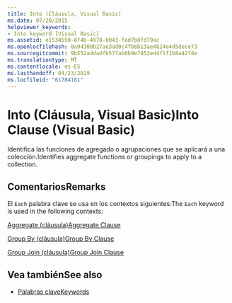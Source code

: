 ```yaml
---
title: Into (Cláusula, Visual Basic)
ms.date: 07/20/2015
helpviewer_keywords:
- Into keyword [Visual Basic]
ms.assetid: e1534550-8f4b-4978-b043-fad7b8fd79ac
ms.openlocfilehash: 8a94309b27ae3ad0c4fb6b13ae4824e4d5dece73
ms.sourcegitcommit: 9b552addadfb57fab0b9e7852ed4f1f1b8a42f8e
ms.translationtype: MT
ms.contentlocale: es-ES
ms.lasthandoff: 04/23/2019
ms.locfileid: "61784181"
---
```

# <a name="into-clause-visual-basic"></a><span data-ttu-id="1d75c-102">Into (Cláusula, Visual Basic)</span><span class="sxs-lookup"><span data-stu-id="1d75c-102">Into Clause (Visual Basic)</span></span>
<span data-ttu-id="1d75c-103">Identifica las funciones de agregado o agrupaciones que se aplicará a una colección.</span><span class="sxs-lookup"><span data-stu-id="1d75c-103">Identifies aggregate functions or groupings to apply to a collection.</span></span>  
  
## <a name="remarks"></a><span data-ttu-id="1d75c-104">Comentarios</span><span class="sxs-lookup"><span data-stu-id="1d75c-104">Remarks</span></span>  
 <span data-ttu-id="1d75c-105">El `Each` palabra clave se usa en los contextos siguientes:</span><span class="sxs-lookup"><span data-stu-id="1d75c-105">The `Each` keyword is used in the following contexts:</span></span>  
  
 [<span data-ttu-id="1d75c-106">Aggregate (cláusula)</span><span class="sxs-lookup"><span data-stu-id="1d75c-106">Aggregate Clause</span></span>](../../../visual-basic/language-reference/queries/aggregate-clause.md)  
  
 [<span data-ttu-id="1d75c-107">Group By (cláusula)</span><span class="sxs-lookup"><span data-stu-id="1d75c-107">Group By Clause</span></span>](../../../visual-basic/language-reference/queries/group-by-clause.md)  
  
 [<span data-ttu-id="1d75c-108">Group Join (cláusula)</span><span class="sxs-lookup"><span data-stu-id="1d75c-108">Group Join Clause</span></span>](../../../visual-basic/language-reference/queries/group-join-clause.md)  
  
## <a name="see-also"></a><span data-ttu-id="1d75c-109">Vea también</span><span class="sxs-lookup"><span data-stu-id="1d75c-109">See also</span></span>

- [<span data-ttu-id="1d75c-110">Palabras clave</span><span class="sxs-lookup"><span data-stu-id="1d75c-110">Keywords</span></span>](../../../visual-basic/language-reference/keywords/index.md)
